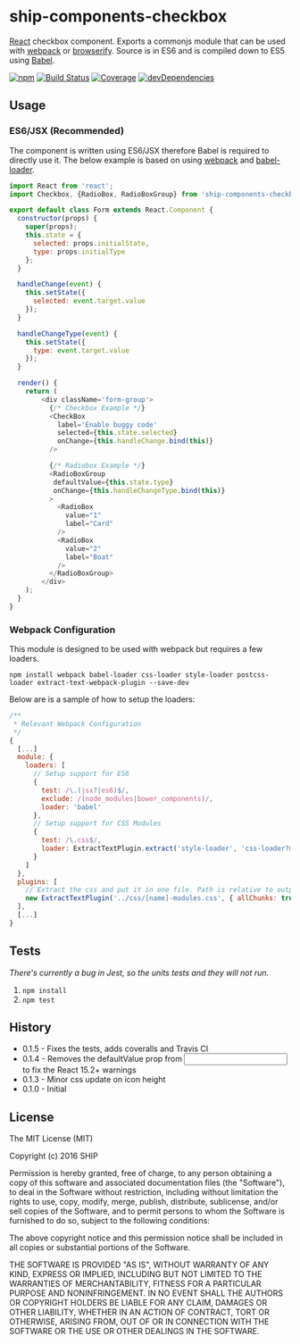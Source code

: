 # ship-components-checkbox
[React](http://facebook.github.io/react/) checkbox component. Exports a commonjs module that can be used with [webpack](http://webpack.github.io/) or [browserify](http://browserify.org/). Source is in ES6 and is compiled down to ES5 using [Babel](https://babeljs.io/).

[![npm](https://img.shields.io/npm/v/ship-components-checkbox.svg?maxAge=2592000)](https://www.npmjs.com/package/ship-components-checkbox)
[![Build Status](http://img.shields.io/travis/ship-components/ship-components-checkbox/master.svg?style=flat)](https://travis-ci.org/ship-components/ship-components-checkbox)
[![Coverage](http://img.shields.io/coveralls/ship-components/ship-components-checkbox.svg?style=flat)](https://coveralls.io/github/ship-components/ship-components-checkbox?branch=master)
[![devDependencies](https://img.shields.io/david/dev/ship-components/ship-components-checkbox.svg?style=flat)](https://david-dm.org/ship-components/ship-components-checkbox?type=dev)


## Usage

### ES6/JSX (Recommended)
The component is written using ES6/JSX therefore Babel is required to directly use it. The below example is based on using [webpack](http://webpack.github.io/) and [babel-loader](https://github.com/babel/babel-loader).
```js
import React from 'react';
import Checkbox, {RadioBox, RadioBoxGroup} from 'ship-components-checkbox';

export default class Form extends React.Component {
  constructor(props) {
    super(props);
    this.state = {
      selected: props.initialState,
      type: props.initialType
    };
  }

  handleChange(event) {
    this.setState({
      selected: event.target.value
    });
  }

  handleChangeType(event) {
    this.setState({
      type: event.target.value
    });
  }

  render() {
    return (
        <div className='form-group'>
          {/* Checkbox Example */}
          <CheckBox
            label='Enable buggy code'
            selected={this.state.selected}
            onChange={this.handleChange.bind(this)}
          />

          {/* Radiobox Example */}
          <RadioBoxGroup
           defaultValue={this.state.type}
           onChange={this.handleChangeType.bind(this)}
          >
            <RadioBox
              value="1"
              label="Card"
            />
            <RadioBox
              value="2"
              label="Boat"
            />
          </RadioBoxGroup>
        </div>
    );
  }
}
```

### Webpack Configuration
This module is designed to be used with webpack but requires a few loaders.

```shell
npm install webpack babel-loader css-loader style-loader postcss-loader extract-text-webpack-plugin --save-dev
```

Below are is a sample of how to setup the loaders:

```js
/**
 * Relevant Webpack Configuration
 */
{
  [...]
  module: {
    loaders: [
      // Setup support for ES6
      {
        test: /\.(jsx?|es6)$/,
        exclude: /(node_modules|bower_components)/,
        loader: 'babel'
      },
      // Setup support for CSS Modules
      {
        test: /\.css$/,
        loader: ExtractTextPlugin.extract('style-loader', 'css-loader?modules&importLoaders=1&localIdentName=[name]__[local]___[hash:base64:5]!postcss-loader')
      }
    ]
  },
  plugins: [
    // Extract the css and put it in one file. Path is relative to output path
    new ExtractTextPlugin('../css/[name]-modules.css', { allChunks: true })
  ],
  [...]
}
```

## Tests

*There's currently a bug in Jest, so the units tests and they will not run.*

1. `npm install`
2. `npm test`


## History
* 0.1.5 - Fixes the tests, adds coveralls and Travis CI
* 0.1.4 - Removes the defaultValue prop from <input/> to fix the React 15.2+ warnings
* 0.1.3 - Minor css update on icon height
* 0.1.0 - Initial

## License
The MIT License (MIT)

Copyright (c) 2016 SHIP

Permission is hereby granted, free of charge, to any person obtaining a copy
of this software and associated documentation files (the "Software"), to deal
in the Software without restriction, including without limitation the rights
to use, copy, modify, merge, publish, distribute, sublicense, and/or sell
copies of the Software, and to permit persons to whom the Software is
furnished to do so, subject to the following conditions:

The above copyright notice and this permission notice shall be included in all
copies or substantial portions of the Software.

THE SOFTWARE IS PROVIDED "AS IS", WITHOUT WARRANTY OF ANY KIND, EXPRESS OR
IMPLIED, INCLUDING BUT NOT LIMITED TO THE WARRANTIES OF MERCHANTABILITY,
FITNESS FOR A PARTICULAR PURPOSE AND NONINFRINGEMENT. IN NO EVENT SHALL THE
AUTHORS OR COPYRIGHT HOLDERS BE LIABLE FOR ANY CLAIM, DAMAGES OR OTHER
LIABILITY, WHETHER IN AN ACTION OF CONTRACT, TORT OR OTHERWISE, ARISING FROM,
OUT OF OR IN CONNECTION WITH THE SOFTWARE OR THE USE OR OTHER DEALINGS IN THE
SOFTWARE.
